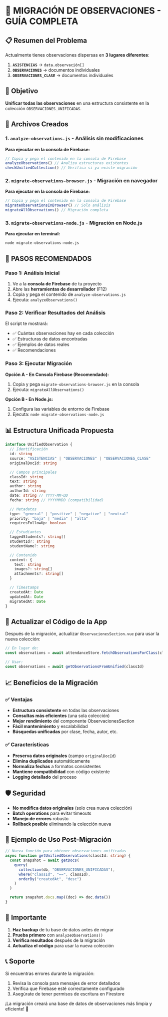# 🔄 MIGRACIÓN DE OBSERVACIONES - GUÍA COMPLETA

## 📋 Resumen del Problema

Actualmente tienes observaciones dispersas en **3 lugares diferentes**:

1. **`ASISTENCIAS`** → `data.observación[]`
2. **`OBSERVACIONES`** → documentos individuales
3. **`OBSERVACIONES_CLASE`** → documentos individuales

## 🎯 Objetivo

**Unificar todas las observaciones** en una estructura consistente en la colección `OBSERVACIONES_UNIFICADAS`.

## 📂 Archivos Creados

### 1. `analyze-observations.js` - Análisis sin modificaciones

**Para ejecutar en la consola de Firebase:**

```javascript
// Copia y pega el contenido en la consola de Firebase
analyzeObservations() // Analiza estructuras existentes
checkUnifiedCollection() // Verifica si ya existe migración
```

### 2. `migrate-observations-browser.js` - Migración en navegador

**Para ejecutar en la consola de Firebase:**

```javascript
// Copia y pega el contenido en la consola de Firebase
migrateObservationsInBrowser() // Solo análisis
migrateAllObservations() // Migración completa
```

### 3. `migrate-observations-node.js` - Migración en Node.js

**Para ejecutar en terminal:**

```bash
node migrate-observations-node.js
```

## 🚀 PASOS RECOMENDADOS

### Paso 1: Análisis Inicial

1. Ve a la **consola de Firebase** de tu proyecto
2. Abre las **herramientas de desarrollador** (F12)
3. Copia y pega el contenido de `analyze-observations.js`
4. Ejecuta: `analyzeObservations()`

### Paso 2: Verificar Resultados del Análisis

El script te mostrará:

- ✅ Cuántas observaciones hay en cada colección
- ✅ Estructuras de datos encontradas
- ✅ Ejemplos de datos reales
- ✅ Recomendaciones

### Paso 3: Ejecutar Migración

**Opción A - En Consola Firebase (Recomendado):**

1. Copia y pega `migrate-observations-browser.js` en la consola
2. Ejecuta: `migrateAllObservations()`

**Opción B - En Node.js:**

1. Configura las variables de entorno de Firebase
2. Ejecuta: `node migrate-observations-node.js`

## 📊 Estructura Unificada Propuesta

```typescript
interface UnifiedObservation {
  // Identificación
  id: string
  source: "ASISTENCIAS" | "OBSERVACIONES" | "OBSERVACIONES_CLASE"
  originalDocId: string

  // Campos principales
  classId: string
  text: string
  author: string
  authorId: string
  date: string // YYYY-MM-DD
  fecha: string // YYYYMMDD (compatibilidad)

  // Metadatos
  type: "general" | "positive" | "negative" | "neutral"
  priority: "baja" | "media" | "alta"
  requiresFollowUp: boolean

  // Estudiantes
  taggedStudents?: string[]
  studentId?: string
  studentName?: string

  // Contenido
  content: {
    text: string
    images?: string[]
    attachments?: string[]
  }

  // Timestamps
  createdAt: Date
  updatedAt: Date
  migratedAt: Date
}
```

## 🔄 Actualizar el Código de la App

Después de la migración, actualizar `ObservacionesSection.vue` para usar la nueva colección:

```typescript
// En lugar de:
const observations = await attendanceStore.fetchObservationsForClass(classId)

// Usar:
const observations = await getObservationsFromUnified(classId)
```

## 📈 Beneficios de la Migración

### ✅ Ventajas

- **Estructura consistente** en todas las observaciones
- **Consultas más eficientes** (una sola colección)
- **Mejor rendimiento** del componente ObservacionesSection
- **Fácil mantenimiento** y escalabilidad
- **Búsquedas unificadas** por clase, fecha, autor, etc.

### ✅ Características

- **Preserva datos originales** (campo `originalDocId`)
- **Elimina duplicados** automáticamente
- **Normaliza fechas** a formatos consistentes
- **Mantiene compatibilidad** con código existente
- **Logging detallado** del proceso

## 🛡️ Seguridad

- **No modifica datos originales** (solo crea nueva colección)
- **Batch operations** para evitar timeouts
- **Manejo de errores** robusto
- **Rollback posible** eliminando la colección nueva

## 📝 Ejemplo de Uso Post-Migración

```typescript
// Nueva función para obtener observaciones unificadas
async function getUnifiedObservations(classId: string) {
  const snapshot = await getDocs(
    query(
      collection(db, "OBSERVACIONES_UNIFICADAS"),
      where("classId", "==", classId),
      orderBy("createdAt", "desc")
    )
  )

  return snapshot.docs.map((doc) => doc.data())
}
```

## 🚨 Importante

1. **Haz backup** de tu base de datos antes de migrar
2. **Prueba primero** con `analyzeObservations()`
3. **Verifica resultados** después de la migración
4. **Actualiza el código** para usar la nueva colección

## 📞 Soporte

Si encuentras errores durante la migración:

1. Revisa la consola para mensajes de error detallados
2. Verifica que Firebase esté correctamente configurado
3. Asegúrate de tener permisos de escritura en Firestore

¡La migración creará una base de datos de observaciones más limpia y eficiente! 🎉
